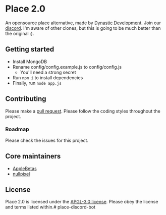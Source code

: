 # Place 2.0

An opensource place alternative, made by [Dynastic Development](https://dynastic.co). Join our [discord](https://discord.gg/CgC8FTg). I'm aware of other clones, but this is going to be much better than the original :).

## Getting started

* Install MongoDB
* Rename config/config.example.js to config/config.js
    * You'll need a strong secret
* Run `npm i` to install dependencies
* Finally, run `node app.js`

## Contributing 

Please make a [pull request](/https://github.com/dynasticdevelop/place/pulls). Please follow the coding styles throughout the project.

### Roadmap

Please check the issues for this project.

## Core maintainers

* [AppleBetas](https://applebetas.co)
* [nullpixel](https://nullpixel.uk)

## License

Place 2.0 is licensed under the [APGL-3.0 license](https://github.com/dynasticdevelop/place/blob/master/LICENSE). Please obey the license and terms listed within.# place-discord-bot
